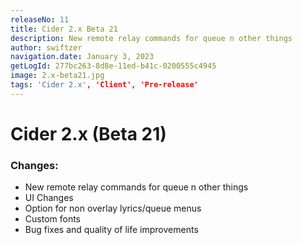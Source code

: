 ```yaml
---
releaseNo: 11
title: Cider 2.x Beta 21
description: New remote relay commands for queue n other things
author: swiftzer
navigation.date: January 3, 2023
getLogId: 277bc263-8d8e-11ed-b41c-0200555c4945
image: 2.x-beta21.jpg
tags: 'Cider 2.x', 'Client', 'Pre-release'
---
```


# Cider 2.x (Beta 21)

### Changes:

- New remote relay commands for queue n other things
- UI Changes
- Option for non overlay lyrics/queue menus
- Custom fonts
- Bug fixes and quality of life improvements
